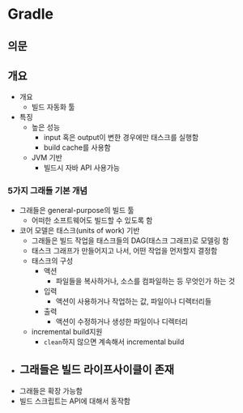 # Gradle

## 의문

## 개요

- 개요
  - 빌드 자동화 툴
- 특징
  - 높은 성능
    - input 혹은 output이 변한 경우에만 태스크를 실행함
    - build cache를 사용함
  - JVM 기반
    - 빌드시 자바 API 사용가능

### 5가지 그래들 기본 개념

- 그래들은 general-purpose의 빌드 툴
  - 어떠한 소프트웨어도 빌드할 수 있도록 함
- 코어 모델은 태스크(units of work) 기반
  - 그래들은 빌드 작업을 태스크들의 DAG(태스크 그래프)로 모델링 함
  - 태스크 그래프가 만들어지고 나서, 어떤 작업을 먼저할지 결정함
  - 태스크의 구성
    - 액션
      - 파일들을 복사하거나, 소스를 컴파일하는 등 무엇인가 하는 것
    - 입력
      - 액션이 사용하거나 작업하는 값, 파일이나 디렉터리들
    - 출력
      - 액션이 수정하거나 생성한 파일이나 디렉터리
  - incremental build지원
    - `clean`하지 않으면 계속해서 incremental build
- 그래들은 빌드 라이프사이클이 존재
  -
- 그래들은 확장 가능함
- 빌드 스크립트는 API에 대해서 동작함
